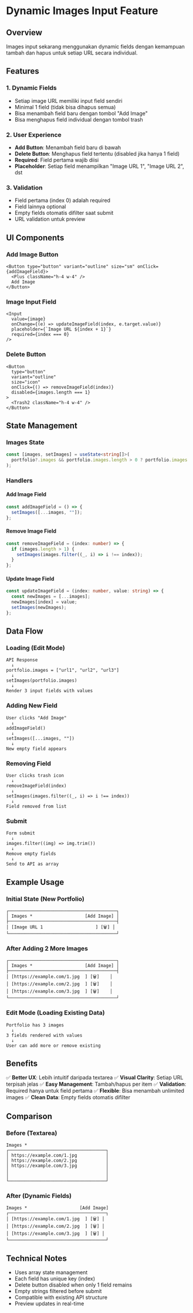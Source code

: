 # Dynamic Images Input Feature

## Overview

Images input sekarang menggunakan dynamic fields dengan kemampuan tambah dan hapus untuk setiap URL secara individual.

## Features

### 1. Dynamic Fields

- Setiap image URL memiliki input field sendiri
- Minimal 1 field (tidak bisa dihapus semua)
- Bisa menambah field baru dengan tombol "Add Image"
- Bisa menghapus field individual dengan tombol trash

### 2. User Experience

- **Add Button**: Menambah field baru di bawah
- **Delete Button**: Menghapus field tertentu (disabled jika hanya 1 field)
- **Required**: Field pertama wajib diisi
- **Placeholder**: Setiap field menampilkan "Image URL 1", "Image URL 2", dst

### 3. Validation

- Field pertama (index 0) adalah required
- Field lainnya optional
- Empty fields otomatis difilter saat submit
- URL validation untuk preview

## UI Components

### Add Image Button

```tsx
<Button type="button" variant="outline" size="sm" onClick={addImageField}>
  <Plus className="h-4 w-4" />
  Add Image
</Button>
```

### Image Input Field

```tsx
<Input
  value={image}
  onChange={(e) => updateImageField(index, e.target.value)}
  placeholder={`Image URL ${index + 1}`}
  required={index === 0}
/>
```

### Delete Button

```tsx
<Button
  type="button"
  variant="outline"
  size="icon"
  onClick={() => removeImageField(index)}
  disabled={images.length === 1}
>
  <Trash2 className="h-4 w-4" />
</Button>
```

## State Management

### Images State

```typescript
const [images, setImages] = useState<string[]>(
  portfolio?.images && portfolio.images.length > 0 ? portfolio.images : [""]
);
```

### Handlers

#### Add Image Field

```typescript
const addImageField = () => {
  setImages([...images, ""]);
};
```

#### Remove Image Field

```typescript
const removeImageField = (index: number) => {
  if (images.length > 1) {
    setImages(images.filter((_, i) => i !== index));
  }
};
```

#### Update Image Field

```typescript
const updateImageField = (index: number, value: string) => {
  const newImages = [...images];
  newImages[index] = value;
  setImages(newImages);
};
```

## Data Flow

### Loading (Edit Mode)

```
API Response
  ↓
portfolio.images = ["url1", "url2", "url3"]
  ↓
setImages(portfolio.images)
  ↓
Render 3 input fields with values
```

### Adding New Field

```
User clicks "Add Image"
  ↓
addImageField()
  ↓
setImages([...images, ""])
  ↓
New empty field appears
```

### Removing Field

```
User clicks trash icon
  ↓
removeImageField(index)
  ↓
setImages(images.filter((_, i) => i !== index))
  ↓
Field removed from list
```

### Submit

```
Form submit
  ↓
images.filter((img) => img.trim())
  ↓
Remove empty fields
  ↓
Send to API as array
```

## Example Usage

### Initial State (New Portfolio)

```
┌─────────────────────────────────────────┐
│ Images *                    [Add Image] │
├─────────────────────────────────────────┤
│ [Image URL 1                    ] [🗑️] │
└─────────────────────────────────────────┘
```

### After Adding 2 More Images

```
┌─────────────────────────────────────────┐
│ Images *                    [Add Image] │
├─────────────────────────────────────────┤
│ [https://example.com/1.jpg  ] [🗑️]    │
│ [https://example.com/2.jpg  ] [🗑️]    │
│ [https://example.com/3.jpg  ] [🗑️]    │
└─────────────────────────────────────────┘
```

### Edit Mode (Loading Existing Data)

```
Portfolio has 3 images
  ↓
3 fields rendered with values
  ↓
User can add more or remove existing
```

## Benefits

✅ **Better UX**: Lebih intuitif daripada textarea
✅ **Visual Clarity**: Setiap URL terpisah jelas
✅ **Easy Management**: Tambah/hapus per item
✅ **Validation**: Required hanya untuk field pertama
✅ **Flexible**: Bisa menambah unlimited images
✅ **Clean Data**: Empty fields otomatis difilter

## Comparison

### Before (Textarea)

```
Images *
┌─────────────────────────────────────┐
│ https://example.com/1.jpg           │
│ https://example.com/2.jpg           │
│ https://example.com/3.jpg           │
│                                     │
│                                     │
└─────────────────────────────────────┘
```

### After (Dynamic Fields)

```
Images *                    [Add Image]
┌─────────────────────────────────────┐
│ [https://example.com/1.jpg  ] [🗑️] │
│ [https://example.com/2.jpg  ] [🗑️] │
│ [https://example.com/3.jpg  ] [🗑️] │
└─────────────────────────────────────┘
```

## Technical Notes

- Uses array state management
- Each field has unique key (index)
- Delete button disabled when only 1 field remains
- Empty strings filtered before submit
- Compatible with existing API structure
- Preview updates in real-time
